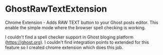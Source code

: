 GhostRawTextExtension
=====================

Chrome Extension - Adds RAW TEXT button to your Ghost posts editor. This enable the simple mode where the browser spell checking is working.

I couldn't find a spell checker support in Ghost bloging platform (https://ghost.org). I couldn't find integration points to extended for this feature so I created chrome extension which does this job.
